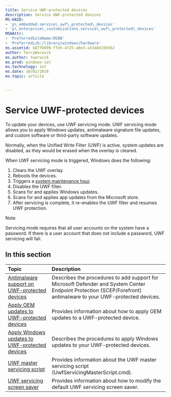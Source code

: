 ```yaml
---
title: Service UWF-protected devices
description: Service UWF-protected devices
MS-HAID:
- 'p\_embedded.service\_uwf\_protected\_devices'
- 'p\_enterprise\_customizations.service\_uwf\_protected\_devices'
MSHAttr:
- 'PreferredSiteName:MSDN'
- 'PreferredLib:/library/windows/hardware'
ms.assetid: b87fb099-ffe5-4725-a8e3-a33484159362
author: TerryWarwick
ms.author: twarwick
ms.prod: windows-iot
ms.technology: iot
ms.date: 10/02/2018
ms.topic: article


---
```

# Service UWF-protected devices

To update your devices, use UWF servicing mode. UWF servicing mode allows you to apply Windows updates, antimalware signature file updates, and custom software or third-party software updates.

Normally, when the Unified Write Filter (UWF) is active, system updates are disabled, as they would be erased when the overlay is cleared.

When UWF servicing mode is triggered, Windows does the following:

1. Clears the UWF overlay.
1. Reboots the devices.
1. Triggers a [system maintenance hour](/windows/desktop/TaskSchd/task-maintenence).
1. Disables the UWF filter.
1. Scans for and applies Windows updates.
1. Scans for and applies app updates from the Microsoft store.
1. After servicing is complete, it re-enables the UWF filter and resumes UWF protection.

>[!NOTE]
> Servicing mode requires that all user accounts on the system have a password. If there is a user account that does not include a password, UWF servicing will fail.

## In this section

| Topic                                     | Description                                                                        |
|:------------------------------------------|:-----------------------------------------------------------------------------------|
| [Antimalware support on UWF-protected devices](uwf-antimalware-support.md) |Describes the procedures to add support for Microsoft Defender and System Center Endpoint Protection (SCEP/Forefront) antimalware to your UWF-protected devices. |
| [Apply OEM updates to UWF-protected devices](uwf-apply-windows-updates.md) |Provides information about how to apply OEM updates to a UWF-protected device. |
| [Apply Windows updates to UWF-protected devices](uwf-apply-windows-updates.md) | Describes the procedures to apply Windows updates to your UWF-protected devices. |
| [UWF master servicing script](uwf-master-servicing-script.md) | Provides information about the UWF master servicing script (UwfServicingMasterScript.cmd). |
| [UWF servicing screen saver](uwf-servicing-screen-saver.md) | Provides information about how to modify the default UWF servicing screen saver. |
